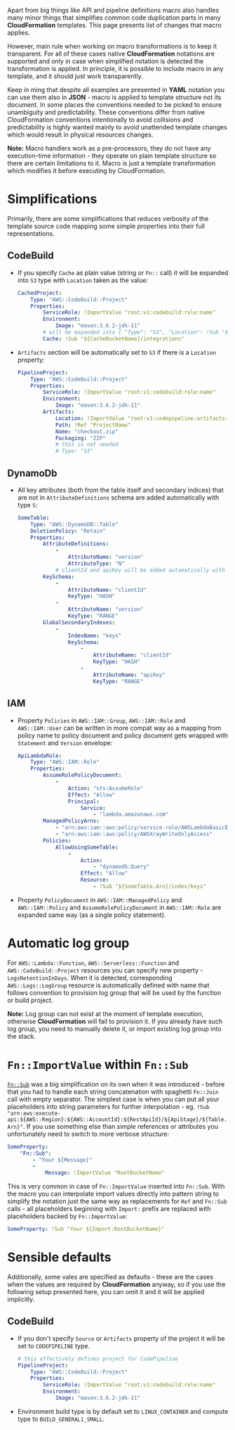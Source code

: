 <!---
# This file is part of the pl.wrzasq.cform.
#
# @license http://mit-license.org/ The MIT license
# @copyright 2021 © by Rafał Wrzeszcz - Wrzasq.pl.
-->

Apart from big things like API and pipeline definitions macro also handles many minor things that simplifies common
code duplication parts in many **CloudFormation** templates. This page presents list of changes that macro applies.

However, main rule when working on macro transformations is to keep it transparent. For all of these cases native
**CloudFormation** notations are supported and only in case when simplified notation is detected the transformation is
applied. In principle, it is possible to include macro in any template, and it should just work transparently.

Keep in ming that despite all examples are presented in **YAML** notation you can use them also in **JSON** - macro is
applied to template structure not its document. In some places the conventions needed to be picked to ensure unambiguity
and predictability. These conventions differ from native CloudFormation conventions intentionally to avoid collisions
and predictability is highly wanted mainly to avoid unattended template changes which would result in physical resources
changes.

**Note:** Macro handlers work as a pre-processors, they do not have any execution-time information - they operate on
plain template structure so there are certain limitations to it. Macro is just a template transformation which modifies
it before executing by CloudFormation.

# Simplifications

Primarily, there are some simplifications that reduces verbosity of the template source code mapping some simple
properties into their full representations.

## CodeBuild

-   If you specify `Cache` as plain value (string or `Fn::` call) it will be expanded into `S3` type with `Location`
    taken as the value:
    ```yaml
    CachedProject:
        Type: "AWS::CodeBuild::Project"
        Properties:
            ServiceRole: !ImportValue "root:v1:codebuild:role:name"
            Environment:
                Image: "maven:3.6.2-jdk-11"
            # will be expanded into { "Type": "S3", "Location": !Sub "${CacheBucketName}/integrations" }
            Cache: !Sub "${CacheBucketName}/integrations" 
    ```
-   `Artifacts` section will be automatically set to `S3` if there is a `Location` property:
    ```yaml
    PipelineProject:
        Type: "AWS::CodeBuild::Project"
        Properties:
            ServiceRole: !ImportValue "root:v1:codebuild:role:name"
            Environment:
                Image: "maven:3.6.2-jdk-11"
            Artifacts:
                Location: !ImportValue "root:v1:codepipeline:artifacts-bucket:name"
                Path: !Ref "ProjectName"
                Name: "checkout.zip"
                Packaging: "ZIP"
                # this is not needed
                # Type: "S3"
    ```

## DynamoDb

-   All key attributes (both from the table itself and secondary indices) that are not in `AttributeDefinitions` schema
    are added automatically with type `S`:
    ```yaml
    SomeTable:
        Type: "AWS::DynamoDB::Table"
        DeletionPolicy: "Retain"
        Properties:
            AttributeDefinitions:
                -
                    AttributeName: "version"
                    AttributeType: "N"
                # clientId and apiKey will be added automatically with Type: "S"
            KeySchema:
                -
                    AttributeName: "clientId"
                    KeyType: "HASH"
                -
                    AttributeName: "version"
                    KeyType: "RANGE"
            GlobalSecondaryIndexes:
                -
                    IndexName: "keys"
                    KeySchema:
                        -
                            AttributeName: "clientId"
                            KeyType: "HASH"
                        -
                            AttributeName: "apiKey"
                            KeyType: "RANGE"
    ```

## IAM

-   Property `Policies` in `AWS::IAM::Group`, `AWS::IAM::Role` and `AWS::IAM::User` can be written in more compat way as
    a mapping from policy name to policy document and policy document gets wrapped with `Statement` and `Version`
    envelope:
    ```yaml
    ApiLambdaRole:
        Type: "AWS::IAM::Role"
        Properties:
            AssumeRolePolicyDocument:
                -
                    Action: "sts:AssumeRole"
                    Effect: "Allow"
                    Principal:
                        Service:
                            - "lambda.amazonaws.com"
            ManagedPolicyArns:
                - "arn:aws:iam::aws:policy/service-role/AWSLambdaBasicExecutionRole"
                - "arn:aws:iam::aws:policy/AWSXrayWriteOnlyAccess"
            Policies:
                AllowUsingSomeTable:
                    -
                        Action:
                            - "dynamodb:Query"
                        Effect: "Allow"
                        Resource:
                            - !Sub "${SomeTable.Arn}/index/keys"
    ```
-   Property `PolicyDocument` in `AWS::IAM::ManagedPolicy` and `AWS::IAM::Policy` and `AssumeRolePolicyDocument` in
    `AWS::IAM::Role` are expanded same way (as a single policy statement).

# Automatic log group

For `AWS::Lambda::Function`, `AWS::Serverless::Function` and `AWS::CodeBuild::Project` resources you can specify new
property - `LogsRetentionInDays`. When it is detected, corresponding `AWS::Logs::LogGroup` resource is automatically
defined with name that follows convention to provision log group that will be used by the function or build project.

**Note:** Log group can not exist at the moment of template execution, otherwise **CloudFormation** will fail to
provision it. If you already have such log group, you need to manually delete it, or import existing log group into the
stack.

# `Fn::ImportValue` within `Fn::Sub`

[`Fn::Sub`](https://docs.aws.amazon.com/AWSCloudFormation/latest/UserGuide/intrinsic-function-reference-sub.html) was a
big simplification on its own when it was introduced - before that you had to handle each string concatenation with
spaghetti `Fn::Join` call with empty separator. The simplest case is when you can put all your placeholders into string
parameters for further interpolation - eg.
`!Sub "arn:aws:execute-api:${AWS::Region}:${AWS::AccountId}:${RestApiId}/${ApiStage}/${Table.Arn}"`. If you use
something else than simple references or attributes you unfortunately need to switch to more verbose structure:

```yaml
SomeProperty:
    "Fn::Sub":
        - "Your ${Message}"
        -
            Message: !ImportValue "RootBucketName"
```

This is very common in case of `Fn::ImportValue` inserted into `Fn::Sub`. With the macro you can interpolate import
values directly into pattern string to simplify the notation just the same way as replacements for `Ref` and `Fn::Sub`
calls - all placeholders beginning with `Import:` prefix are replaced with placeholders backed by `Fn::ImportValue`:

```yaml
SomeProperty: !Sub "Your ${Import:RootBucketName}"
```

# Sensible defaults

Additionally, some vales are specified as defaults - these are the cases when the values are required by
**CloudFormation** anyway, so if you use the following setup presented here, you can omit it and it will be applied
implicitly.

## CodeBuild

-   If you don't specify `Source` or `Artifacts` property of the project it will be set to `CODEPIPELINE` type.
    ```yaml
    # this effectively defines project for CodePipeline
    PipelineProject:
        Type: "AWS::CodeBuild::Project"
        Properties:
            ServiceRole: !ImportValue "root:v1:codebuild:role:name"
            Environment:
                Image: "maven:3.6.2-jdk-11"
    ```
-   Environment build type is by default set to `LINUX_CONTAINER` and compute type to `BUILD_GENERAL1_SMALL`.
